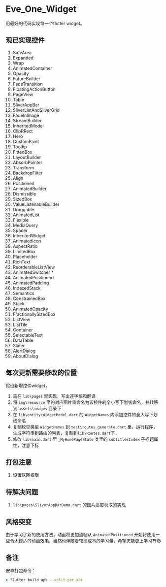 # Eve_One_Widget

用最好的代码实现每一个flutter widget。

## 现已实现控件

1. SafeArea
2. Expanded
3. Wrap
4. AnimatedContainer
5. Opacity
6. FutureBuilder
7. FadeTransition
8. FloatingActionButton
9. PageView
10. Table
11. SliverAppBar
12. SliverListAndSliverGrid
13. FadeInImage
14. StreamBuilder
15. InheritedModel
16. ClipRRect
17. Hero
18. CustomPaint
19. Tooltip
20. FittedBox
21. LayoutBuilder
22. AbsorbPointer
23. Transform
24. BackdropFilter
25. Align
26. Positioned
27. AnimatedBuilder
28. Dismissible
29. SizedBox
30. ValueListenableBuilder
31. Draggable
32. AnimatedList
33. Flexible
34. MediaQuery
35. Spacer
36. InheritedWidget
37. AnimatedIcon
38. AspectRatio
39. LimitedBox
40. Placeholder
41. RichText
42. ReorderableListView
43. AnimatedSwitcher * 
44. AnimatedPositioned
45. AnimatedPadding
46. IndexedStack
47. Semantics
48. ConstrainedBox
49. Stack
50. AnimatedOpacity
51. FractionallySizedBox
52. ListView
53. ListTile
54. Container
55. SelectableText
56. DataTable
57. Slider
58. AlertDialog
59. AboutDialog

## 每次更新需要修改的位置

假设新增控件widget，
1. 需在 `lib\pages` 里实现，写出逐字稿和翻译
2. 将 `img\resource` 里的对应图片重命名为该控件的全小写下划线命名，并转移到 `assets\images` 目录下
3. 在 `lib\entity\WidgetModel.dart` 的 `WidgetNames` 内添加控件的全大写下划线命名
4. 复制枚举类型 `WidgetNames` 到 `test\routes_generate.dart` 里，运行程序，生成字符串到路由的列表，复制到`lib\Routes.dart`下，
5. 修改 `lib\main.dart` 里 `_MyHomePageState` 类里的 `subtitlesIndex` 子标题属性，注意下标

## 打包注意

1. 设置联网权限

## 待解决问题

1. `lib\pages\SliverAppBarDemo.dart` 的图片高度获取的实现

## 风格突变

由于学习了新的使用方法，动画将更加流畅从 `AnimatedPositioned` 开始将使用一些令人舒适的动画效果，当然也伴随着较高成本的学习量，希望您能更上学习节奏

## 备注
安卓打包命令：
```cmd
> flutter build apk --split-per-abi
```